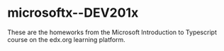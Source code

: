 # microsoftx--DEV201x
These are the homeworks from the Microsoft Introduction to Typescript course on the edx.org learning platform.
